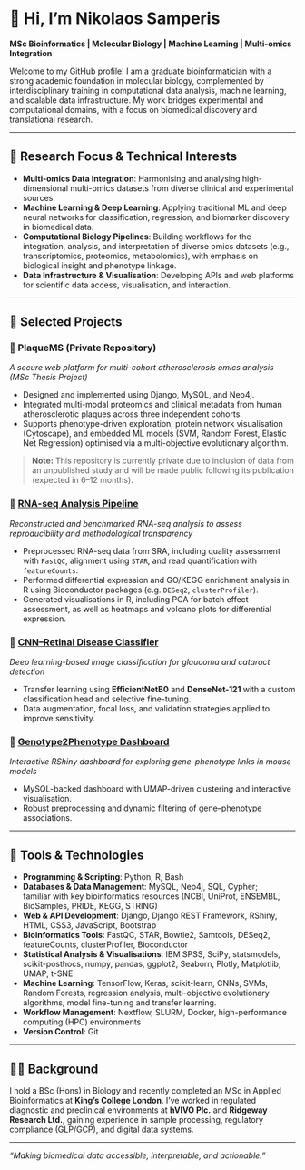 # 👋 Hi, I’m Nikolaos Samperis

**MSc Bioinformatics | Molecular Biology | Machine Learning | Multi-omics Integration**

Welcome to my GitHub profile! I am a graduate bioinformatician with a strong academic foundation in molecular biology, complemented by interdisciplinary training in computational data analysis, machine learning, and scalable data infrastructure. My work bridges experimental and computational domains, with a focus on biomedical discovery and translational research.

---

## 🔬 Research Focus & Technical Interests

- **Multi-omics Data Integration**: Harmonising and analysing high-dimensional multi-omics datasets from diverse clinical and experimental sources.
- **Machine Learning & Deep Learning**: Applying traditional ML and deep neural networks for classification, regression, and biomarker discovery in biomedical data.
- **Computational Biology Pipelines**: Building workflows for the integration, analysis, and interpretation of diverse omics datasets (e.g., transcriptomics, proteomics, metabolomics), with emphasis on biological insight and phenotype linkage.
- **Data Infrastructure & Visualisation**: Developing APIs and web platforms for scientific data access, visualisation, and interaction.

---

## 🧠 Selected Projects

### 🔷 PlaqueMS (Private Repository)
*A secure web platform for multi-cohort atherosclerosis omics analysis (MSc Thesis Project)*  
- Designed and implemented using Django, MySQL, and Neo4j.  
- Integrated multi-modal proteomics and clinical metadata from human atherosclerotic plaques across three independent cohorts.
- Supports phenotype-driven exploration, protein network visualisation (Cytoscape), and embedded ML models (SVM, Random Forest, Elastic Net Regression) optimised via a multi-objective evolutionary algorithm.

> **Note:** This repository is currently private due to inclusion of data from an unpublished study and will be made public following its publication (expected in 6–12 months).

### 🧪 [RNA-seq Analysis Pipeline](https://github.com/NikolaosSamperis/Reconstruction-of-RNA-seq-analysis)
*Reconstructed and benchmarked RNA-seq analysis to assess reproducibility and methodological transparency*
- Preprocessed RNA-seq data from SRA, including quality assessment with `FastQC`, alignment using `STAR`, and read quantification with `featureCounts`.
- Performed differential expression and GO/KEGG enrichment analysis in R using Bioconductor packages (e.g. `DESeq2`, `clusterProfiler`).  
- Generated visualisations in R, including PCA for batch effect assessment, as well as heatmaps and volcano plots for differential expression.

### 🧠 [CNN–Retinal Disease Classifier](https://github.com/NikolaosSamperis/CNN-RetinalDisease-Pipeline)
*Deep learning-based image classification for glaucoma and cataract detection*  
- Transfer learning using **EfficientNetB0** and **DenseNet-121** with a custom classification head and selective fine-tuning.  
- Data augmentation, focal loss, and validation strategies applied to improve sensitivity.

### 🧬 [Genotype2Phenotype Dashboard](https://github.com/NikolaosSamperis/Genotype2Phenotype)
*Interactive RShiny dashboard for exploring gene–phenotype links in mouse models*  
- MySQL-backed dashboard with UMAP-driven clustering and interactive visualisation.  
- Robust preprocessing and dynamic filtering of gene–phenotype associations.

---

## 🧰 Tools & Technologies

- **Programming & Scripting**: Python, R, Bash
- **Databases & Data Management**: MySQL, Neo4j, SQL, Cypher; <br>
  familiar with key bioinformatics resources (NCBI, UniProt, ENSEMBL, BioSamples, PRIDE, KEGG, STRING)
- **Web & API Development**: Django, Django REST Framework, RShiny, HTML, CSS3, JavaScript, Bootstrap
- **Bioinformatics Tools**: FastQC, STAR, Bowtie2, Samtools, DESeq2, featureCounts, clusterProfiler, Bioconductor
- **Statistical Analysis & Visualisations**: IBM SPSS, SciPy, statsmodels, scikit-posthocs, numpy, pandas, ggplot2, Seaborn, Plotly, Matplotlib, UMAP, t-SNE
- **Machine Learning**: TensorFlow, Keras, scikit-learn, CNNs, SVMs, Random Forests, regression analysis, multi-objective evolutionary algorithms, model fine-tuning and transfer learning.
- **Workflow Management**: Nextflow, SLURM, Docker, high-performance computing (HPC) environments
- **Version Control**: Git

---

## 🧑‍🔬 Background

I hold a BSc (Hons) in Biology and recently completed an MSc in Applied Bioinformatics at **King’s College London**. I’ve worked in regulated diagnostic and preclinical environments at **hVIVO Plc.** and **Ridgeway Research Ltd.**, gaining experience in sample processing, regulatory compliance (GLP/GCP), and digital data systems.

---

*“Making biomedical data accessible, interpretable, and actionable.”*

